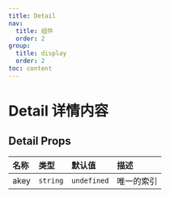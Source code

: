 ```yaml
---
title: Detail
nav:
  title: 组件
  order: 2
group:
  title: display
  order: 2
toc: content
---
```


# Detail 详情内容

<!-- ## 简单上手

<code src="./demo/base"></code> -->

## Detail Props

| 名称 | 类型     | 默认值      | 描述       |
| :--- | :------- | :---------- | :--------- |
| akey | `string` | `undefined` | 唯一的索引 |
